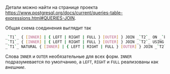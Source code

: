 Детали можно найти на странице проекта https://www.postgresql.org/docs/current/queries-table-expressions.html#QUERIES-JOIN.

Общая схема соединения выглядит так
```bash
_`T1`_ { [INNER] | { LEFT | RIGHT | FULL } [OUTER] } JOIN _`T2`_ ON _`boolean_expression`_
_`T1`_ { [INNER] | { LEFT | RIGHT | FULL } [OUTER] } JOIN _`T2`_ USING ( _`join column list`_ )
_`T1`_ NATURAL { [INNER] | { LEFT | RIGHT | FULL } [OUTER] } JOIN _`T2`_
```

Слова `INNER` и `OUTER` необязательные для всех форм. `INNER` подразумевается по умолчанию, а `LEFT`, `RIGHT` и `FULL` реализованы как _внешние_.

